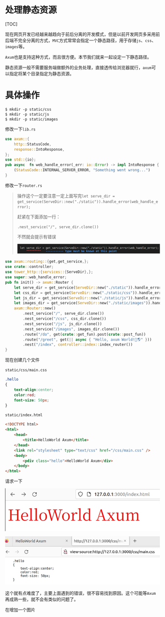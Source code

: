 # 处理静态资源

[TOC]

现在网页开发已经越来越趋向于前后分离的开发模式，但是以前开发网页多采用前后端不完全分离的方式，`MVC`方式常常会指定一个静态路径，用于存储`js`、`css`、`images`等。

`Axum`也是支持这种方式，而且很方便。本节我们就来一起设定一下静态路径。

静态资源一般不需要服务端做额外的业务处理，直接透传给浏览器就行，`axum`可以指定将某个目录指定为静态资源。

# 具体操作

```shell
$ mkdir -p static/css
$ mkdir -p static/js
$ mkdir -p static/images
```

修改一下`lib.rs`

```rust
use axum::{
    http::StatusCode,
    response::IntoResponse,
};
use std::{io};
pub async  fn web_handle_error(_err: io::Error) -> impl IntoResponse {
    (StatusCode::INTERNAL_SERVER_ERROR, "Something went wrong...")
}
```



修改一下`router.rs`

> 操作这个一定要注意一定上面写完`let serve_dir = get_service(ServeDir::new("./static")).handle_error(web_handle_error);`
>
> 赶紧在下面添加一行：
>
> `.nest_service("/", serve_dir.clone())`
>
> 不然就会提示有错误
>
> ![](./7.6.1.jpg)

```rust
use axum::routing::{get,get_service,};
use crate::controller;
use tower_http::{services::{ServeDir},};
use super::web_handle_error;
pub fn init() -> axum::Router {
    let serve_dir = get_service(ServeDir::new("./static")).handle_error(web_handle_error);
    let css_dir = get_service(ServeDir::new("./static/css")).handle_error(web_handle_error);
    let js_dir = get_service(ServeDir::new("./static/js")).handle_error(web_handle_error);
    let images_dir = get_service(ServeDir::new("./static/images")).handle_error(web_handle_error);
    axum::Router::new()
        .nest_service("/", serve_dir.clone())
        .nest_service("/css", css_dir.clone())
        .nest_service("/js", js_dir.clone())
        .nest_service("/images", images_dir.clone())
        .route("/do", get(crate::get_fun).post(crate::post_fun))
        .route("/greet", get(|| async { "Hello, axum World!🌱🌎" }))
        .nest("/index", controller::index::index_router())
}
```

现在创建几个文件

`static/css/main.css`

```css
.hello
{
    text-align:center;
    color:red;
    font-size: 50px;
}
```



`static/index.html`

```html
<!DOCTYPE html>
<html>
    <head>
        <title>HelloWorld Axum</title>
    </head>
    <link rel="stylesheet" type="text/css" href="/css/main.css" />
    <body>
        <pdiv class="hello">HelloWorld Axum</div>
    </body>
</html>
```

请求一下

![](./7.6.2.jpg)

![](./7.6.3.jpg)

这个就有点难度了，主要上面遇到的错误，很不容易找到原因。这个可能等`Axum`再成熟一些，就不会有类似的问题了。

在增加一个图片

